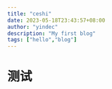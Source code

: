 ```yaml
---
title: "ceshi"
date: 2023-05-18T23:43:57+08:00
author: "yindec"
description: "My first blog"
tags: ["hello","blog"]
---
```

# 测试
